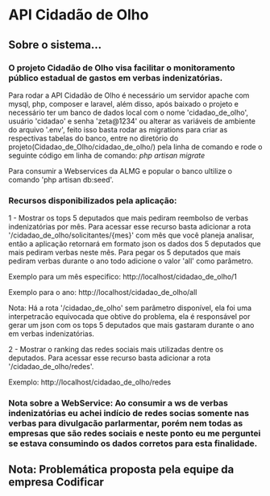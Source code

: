  # API	Cidadão de Olho

## Sobre o sistema...
### O projeto Cidadão de Olho visa facilitar o monitoramento público estadual de gastos em verbas indenizatórias.

Para rodar a API Cidadão de Olho é necessário um servidor apache com mysql, php, composer e laravel, além disso, após baixado o projeto e necessário ter um banco de dados local com o nome 'cidadao_de_olho', usuário 'cidadao' e senha 'zeta@1234' ou alterar as variáveis de ambiente do arquivo '.env', feito isso basta rodar as migrations para criar as respectivas tabelas do banco, entre no diretório do projeto(Cidadao_de_Olho/cidadao_de_olho/) pela linha de comando e rode o seguinte código em linha de comando:  *php artisan migrate*

Para consumir a Webservices da ALMG e popular o banco ultilize o comando 'php artisan db:seed'.

### Recursos disponibilizados pela aplicação:

1 - Mostrar os tops 5 deputados que mais pediram reembolso de verbas indenizatórias por mês.
Para acessar esse recurso basta adicionar a rota '/cidadao_de_olho/solicitantes/{mes}' com mês que você planeja analisar, então a aplicação retornará em formato json os dados dos 5 deputados que mais pediram verbas neste mês. 
Para pegar os 5 deputados que mais pediram verbas durante o ano todo adicione o valor 'all' como parâmetro.

Exemplo para um mês especifico:
http://localhost/cidadao_de_olho/1

Exemplo para o ano:
http://localhost/cidadao_de_olho/all

Nota: Há a rota '/cidadao_de_olho' sem parâmetro disponível, ela foi uma interpetracão equivocada que obtive do problema, ela é responsável por gerar um json com os tops 5 deputados que mais gastaram durante o ano em verbas indenizatórias.

2 - Mostrar o ranking das redes sociais mais utilizadas dentre os deputados.
Para acessar esse recurso basta adicionar a rota '/cidadao_de_olho/redes'.

Exemplo:
http://localhost/cidadao_de_olho/redes

### Nota sobre a WebService: Ao consumir a ws de verbas indenizatórias eu achei indício de redes socias somente nas verbas para divulgacão parlarmentar, porém nem todas as empresas que são redes sociais e neste ponto eu me perguntei se estava consumindo os dados corretos para esta finalidade.


## Nota: Problemática proposta pela equipe da empresa Codificar 
